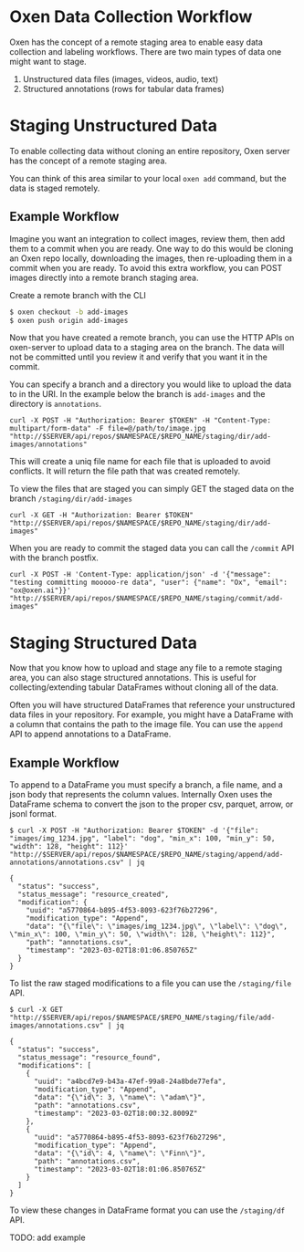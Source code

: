 # Oxen Data Collection Workflow

Oxen has the concept of a remote staging area to enable easy data collection and labeling workflows. There are two main types of data one might want to stage.

1) Unstructured data files (images, videos, audio, text)
2) Structured annotations (rows for tabular data frames)

# Staging Unstructured Data

To enable collecting data without cloning an entire repository, Oxen server has the concept of a remote staging area.

You can think of this area similar to your local `oxen add` command, but the data is staged remotely.

## Example Workflow

Imagine you want an integration to collect images, review them, then add them to a commit when you are ready. One way to do this would be cloning an Oxen repo locally, downloading the images, then re-uploading them in a commit when you are ready. To avoid this extra workflow, you can POST images directly into a remote branch staging area.

Create a remote branch with the CLI

```bash 
$ oxen checkout -b add-images
$ oxen push origin add-images
```

Now that you have created a remote branch, you can use the HTTP APIs on oxen-server to upload data to a staging area on the branch. The data will not be committed until you review it and verify that you want it in the commit.

You can specify a branch and a directory you would like to upload the data to in the URI. In the example below the branch is `add-images` and the directory is `annotations`.

```
curl -X POST -H "Authorization: Bearer $TOKEN" -H "Content-Type: multipart/form-data" -F file=@/path/to/image.jpg "http://$SERVER/api/repos/$NAMESPACE/$REPO_NAME/staging/dir/add-images/annotations"
```

This will create a uniq file name for each file that is uploaded to avoid conflicts. It will return the file path that was created remotely.

To view the files that are staged you can simply GET the staged data on the branch `/staging/dir/add-images`

```
curl -X GET -H "Authorization: Bearer $TOKEN" "http://$SERVER/api/repos/$NAMESPACE/$REPO_NAME/staging/dir/add-images"
```

When you are ready to commit the staged data you can call the `/commit` API with the branch postfix.

```
curl -X POST -H 'Content-Type: application/json' -d '{"message": "testing committing mooooo-re data", "user": {"name": "Ox", "email": "ox@oxen.ai"}}' "http://$SERVER/api/repos/$NAMESPACE/$REPO_NAME/staging/commit/add-images"
```

# Staging Structured Data

Now that you know how to upload and stage any file to a remote staging area, you can also stage structured annotations. This is useful for collecting/extending tabular DataFrames without cloning all of the data.

Often you will have structured DataFrames that reference your unstructured data files in your repository. For example, you might have a DataFrame with a column that contains the path to the image file. You can use the `append` API to append annotations to a DataFrame.

## Example Workflow

To append to a DataFrame you must specify a branch, a file name, and a json body that represents the column values. Internally Oxen uses the DataFrame schema to convert the json to the proper csv, parquet, arrow, or jsonl format.

```
$ curl -X POST -H "Authorization: Bearer $TOKEN" -d '{"file": "images/img_1234.jpg", "label": "dog", "min_x": 100, "min_y": 50, "width": 128, "height": 112}' "http://$SERVER/api/repos/$NAMESPACE/$REPO_NAME/staging/append/add-annotations/annotations.csv" | jq

{
  "status": "success",
  "status_message": "resource_created",
  "modification": {
    "uuid": "a5770864-b895-4f53-8093-623f76b27296",
    "modification_type": "Append",
    "data": "{\"file\": \"images/img_1234.jpg\", \"label\": \"dog\", \"min_x\": 100, \"min_y\": 50, \"width\": 128, \"height\": 112}",
    "path": "annotations.csv",
    "timestamp": "2023-03-02T18:01:06.850765Z"
  }
}
```

To list the raw staged modifications to a file you can use the `/staging/file` API.

```
$ curl -X GET "http://$SERVER/api/repos/$NAMESPACE/$REPO_NAME/staging/file/add-images/annotations.csv" | jq

{
  "status": "success",
  "status_message": "resource_found",
  "modifications": [
    {
      "uuid": "a4bcd7e9-b43a-47ef-99a8-24a8bde77efa",
      "modification_type": "Append",
      "data": "{\"id\": 3, \"name\": \"adam\"}",
      "path": "annotations.csv",
      "timestamp": "2023-03-02T18:00:32.8009Z"
    },
    {
      "uuid": "a5770864-b895-4f53-8093-623f76b27296",
      "modification_type": "Append",
      "data": "{\"id\": 4, \"name\": \"Finn\"}",
      "path": "annotations.csv",
      "timestamp": "2023-03-02T18:01:06.850765Z"
    }
  ]
}
```

To view these changes in DataFrame format you can use the `/staging/df` API.

TODO: add example
